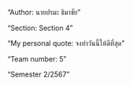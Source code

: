 “Author: นายปรมะ ธิมาชัย”

“Section: Section 4”

“My personal quote: จงทำวันนี้ให้ดีที่สุด”

“Team number: 5”

“Semester 2/2567”

